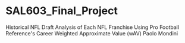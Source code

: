 # SAL603_Final_Project

Historical NFL Draft Analysis of Each NFL Franchise Using Pro Football Reference's Career Weighted Approximate Value (wAV)
Paolo Mondini
